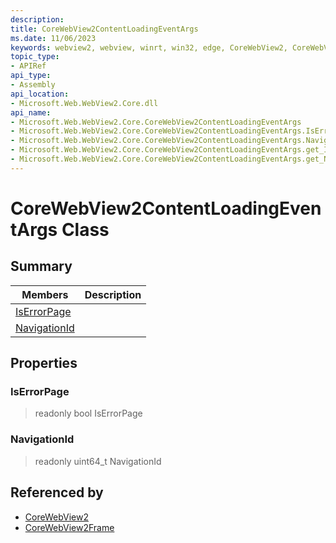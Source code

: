 ```yaml
---
description: 
title: CoreWebView2ContentLoadingEventArgs
ms.date: 11/06/2023
keywords: webview2, webview, winrt, win32, edge, CoreWebView2, CoreWebView2Controller, browser control, edge html, CoreWebView2ContentLoadingEventArgs
topic_type:
- APIRef
api_type:
- Assembly
api_location:
- Microsoft.Web.WebView2.Core.dll
api_name:
- Microsoft.Web.WebView2.Core.CoreWebView2ContentLoadingEventArgs
- Microsoft.Web.WebView2.Core.CoreWebView2ContentLoadingEventArgs.IsErrorPage
- Microsoft.Web.WebView2.Core.CoreWebView2ContentLoadingEventArgs.NavigationId
- Microsoft.Web.WebView2.Core.CoreWebView2ContentLoadingEventArgs.get_IsErrorPage
- Microsoft.Web.WebView2.Core.CoreWebView2ContentLoadingEventArgs.get_NavigationId
---
```


# CoreWebView2ContentLoadingEventArgs Class



## Summary

Members|Description
--|--
[IsErrorPage](#iserrorpage) | 
[NavigationId](#navigationid) | 

## Properties

### IsErrorPage

> readonly  bool IsErrorPage

### NavigationId

> readonly  uint64_t NavigationId






## Referenced by

- [CoreWebView2](corewebview2.md)
- [CoreWebView2Frame](corewebview2frame.md)

